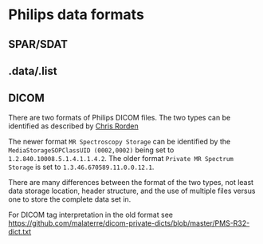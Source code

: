 # Philips data formats

## SPAR/SDAT

## .data/.list

## DICOM
There are two formats of Philips DICOM files. The two types can be identified as described by [Chris Rorden](https://github.com/rordenlab/dcm2niix/tree/master/Philips#non-image-dicoms)

The newer format `MR Spectroscopy Storage` can be identified by the `MediaStorageSOPClassUID (0002,0002)` being set to `1.2.840.10008.5.1.4.1.1.4.2`. The older format `Private MR Spectrum Storage` is set to `1.3.46.670589.11.0.0.12.1`.

There are many differences between the format of the two types, not least data storage location, header structure, and the use of multiple files versus one to store the complete data set in.

For DICOM tag interpretation in the old format see https://github.com/malaterre/dicom-private-dicts/blob/master/PMS-R32-dict.txt 